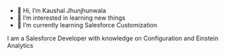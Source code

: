 - 👋 Hi, I’m Kaushal Jhunjhunwala
- 👀 I’m interested in learning new things
- 🌱 I’m currently learning Salesforce Customization

I am a Salesforce Developer with knowledge on Configuration and Einstein Analytics

<!---
kaushaljjwshell/kaushaljjwshell is a ✨ special ✨ repository because its `README.md` (this file) appears on your GitHub profile.
You can click the Preview link to take a look at your changes.
--->
